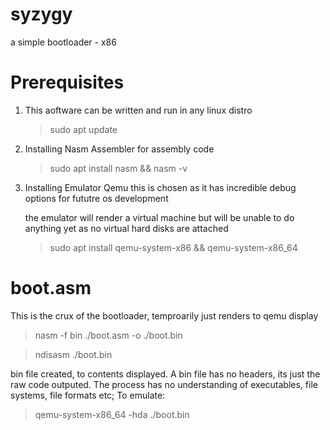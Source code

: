 # syzygy
a simple bootloader - x86

# Prerequisites 
1. This aoftware can be written and run in any linux distro
   >  sudo apt update
   
2. Installing Nasm Assembler for assembly code
   >  sudo apt install nasm && nasm -v
   
3. Installing Emulator Qemu
   this is chosen as it has incredible debug options for fututre os development
   
   the emulator will render a virtual machine but will be unable to do anything yet as no virtual hard disks are attached 

   >  sudo apt install qemu-system-x86 && qemu-system-x86_64
# boot.asm
This is the crux of the bootloader, temproarily just renders to qemu display 
>nasm -f bin ./boot.asm -o ./boot.bin

>ndisasm ./boot.bin

bin file created, to contents displayed. A bin file has no headers, its just the raw code outputed. The process has no understanding of executables, file systems, file formats etc;
To emulate:
>qemu-system-x86_64 -hda ./boot.bin
